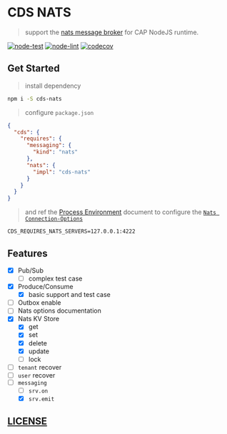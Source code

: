 # CDS NATS

> support the [nats message broker](https://nats.io/) for CAP NodeJS runtime.

[![node-test](https://github.com/Soontao/cds-nats/actions/workflows/nodejs.yml/badge.svg)](https://github.com/Soontao/cds-nats/actions/workflows/nodejs.yml)
[![node-lint](https://github.com/Soontao/cds-nats/actions/workflows/nodejs-lint.yml/badge.svg)](https://github.com/Soontao/cds-nats/actions/workflows/nodejs-lint.yml)
[![codecov](https://codecov.io/gh/Soontao/cds-nats/branch/main/graph/badge.svg?token=4kxWUSx1Ox)](https://codecov.io/gh/Soontao/cds-nats)

## Get Started

> install dependency

```bash
npm i -S cds-nats
```

> configure `package.json`

```json
{
  "cds": {
    "requires": {
      "messaging": {
        "kind": "nats"
      },
      "nats": {
        "impl": "cds-nats"
      }
    }
  }
}
```

> and ref the [Process Environment](https://cap.cloud.sap/docs/node.js/cds-env#process-env) document to configure the [`Nats Connection-Options`](https://github.com/nats-io/nats.js#Connection-Options)

```env
CDS_REQUIRES_NATS_SERVERS=127.0.0.1:4222
```

## Features

- [x] Pub/Sub
  - [ ] complex test case
- [x] Produce/Consume
  - [x] basic support and test case
- [ ] Outbox enable
- [ ] Nats options documentation
- [x] Nats KV Store
  - [x] get
  - [x] set
  - [x] delete
  - [x] update
  - [ ] lock
- [ ] `tenant` recover
- [ ] `user` recover
- [ ] `messaging`
  - [ ] `srv.on`
  - [x] `srv.emit`

## [LICENSE](./LICENSE)
